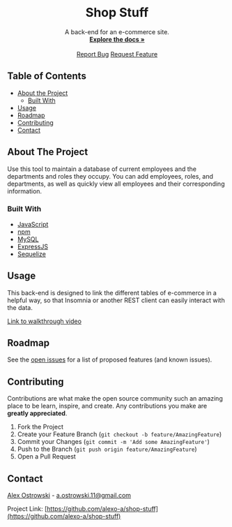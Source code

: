 <!--
*** Thanks for checking out this README Template. If you have a suggestion that would
*** make this better, please fork the repo and create a pull request or simply open
*** an issue with the tag "enhancement".
*** Thanks again! Now go create something AMAZING! :D
***
***
***
*** To avoid retyping too much info. Do a search and replace for the following:
*** github_username, repo, twitter_handle, email
-->





<!-- PROJECT SHIELDS -->
<!--
*** I'm using markdown "reference style" links for readability.
*** Reference links are enclosed in brackets [ ] instead of parentheses ( ).
*** See the bottom of this document for the declaration of the reference variables
*** for contributors-url, forks-url, etc. This is an optional, concise syntax you may use.
*** https://www.markdownguide.org/basic-syntax/#reference-style-links
-->
<!--
[![Contributors][contributors-shield]][contributors-url]
[![Forks][forks-shield]][forks-url]
[![Issues][issues-shield]][issues-url]-->





<br />

  <h1 align="center">Shop Stuff</h1>
  <p align="center">
    A back-end for an e-commerce site.
    <br />
    <a href="https://github.com/alexo-a/shop-stuff"><strong>Explore the docs »</strong></a>
    <br />
    <br />
    <a href="https://github.com/alexo-a/shop-stuff/issues">Report Bug</a>
    <a href="https://github.com/alexo-a/shop-stuff/issues">Request Feature</a>
  </p>




<!-- TABLE OF CONTENTS -->
## Table of Contents

* [About the Project](#about-the-project)
  * [Built With](#built-with)
* [Usage](#usage)
* [Roadmap](#roadmap)
* [Contributing](#contributing)
* [Contact](#contact)



<!-- ABOUT THE PROJECT -->
## About The Project
Use this tool to maintain a database of current employees and the departments and roles they occupy. You can add employees, roles, and departments, as well as quickly view all employees and their corresponding information.



<!--Here's a blank template to get started:
**To avoid retyping too much info. Do a search and replace with your text editor for the following:**
`alexo-a`, `password-generator`, `twitter_handle`, `email`-->


### Built With

* [JavaScript](https://developer.mozilla.org/en-US/docs/Web/JavaScript)
* [npm](https://www.npmjs.com/)
* [MySQL](https://www.mysql.com/)
* [ExpressJS](https://expressjs.com/)
* [Sequelize](https://sequelize.org/)







<!-- USAGE EXAMPLES -->
## Usage
This back-end is designed to link the different tables of e-commerce in a helpful way, so that Insomnia or another REST client can easily interact with the data.
<!--Use this space to show useful examples of how a project can be used. Additional screenshots, code examples and demos work well in this space. You may also link to more resources.-->
[Link to walkthrough video](https://drive.google.com/file/d/1RU-3uscGjhOcux3xggZrzPFMrqEo7Nny/view)


<!--_For more examples, please refer to the [Documentation](https://example.com)_-->



<!-- ROADMAP -->
## Roadmap

See the [open issues](https://github.com/alexo-a/shop-stuff/issues) for a list of proposed features (and known issues).



<!-- CONTRIBUTING -->
## Contributing

Contributions are what make the open source community such an amazing place to be learn, inspire, and create. Any contributions you make are **greatly appreciated**.

1. Fork the Project
2. Create your Feature Branch (`git checkout -b feature/AmazingFeature`)
3. Commit your Changes (`git commit -m 'Add some AmazingFeature'`)
4. Push to the Branch (`git push origin feature/AmazingFeature`)
5. Open a Pull Request



<!-- LICENSE 
## License

Distributed under the MIT License. See `LICENSE` for more information.-->



<!-- CONTACT -->
## Contact


[Alex Ostrowski](https://github.com/alexo-a) - a.ostrowski.11@gmail.com


Project Link: [https://github.com/alexo-a/shop-stuff](https://github.com/alexo-a/shop-stuff)



<!-- ACKNOWLEDGEMENTS 
## Acknowledgements

* []()
* []()
* []()-->





<!-- MARKDOWN LINKS & IMAGES -->
<!-- https://www.markdownguide.org/basic-syntax/#reference-style-links -->
[contributors-shield]: https://img.shields.io/github/contributors/othneildrew/Best-README-Template.svg?style=flat-square
[contributors-url]: https://github.com/alexo-a/password-generator/graphs/contributors
[forks-shield]: https://img.shields.io/github/forks/othneildrew/Best-README-Template.svg?style=flat-square
[forks-url]: https://github.com/alexo-a/password-generator/network/members
[stars-shield]: https://img.shields.io/github/stars/othneildrew/Best-README-Template.svg?style=flat-square
[stars-url]: https://github.com/alexo-a/password-generator/stargazers
[issues-shield]: https://img.shields.io/github/issues/othneildrew/Best-README-Template.svg?style=flat-square
[issues-url]: https://github.com/alexo-a/password-generator/issues
[license-shield]: https://img.shields.io/github/license/othneildrew/Best-README-Template.svg?style=flat-square
<!--[license-url]: https://github.com/othneildrew/Best-README-Template/blob/master/LICENSE.txt-->
[linkedin-shield]: https://img.shields.io/badge/-LinkedIn-black.svg?style=flat-square&logo=linkedin&colorB=555
[linkedin-url]: https://linkedin.com/in/othneildrew
